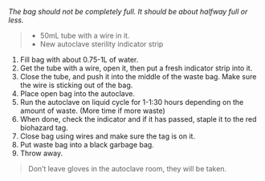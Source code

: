 

*The bag should not be completely full. It should be about halfway full or less.*

>- 50mL tube with a wire in it.
>- New autoclave sterility indicator strip

1. Fill bag with about 0.75-1L of water.
2. Get the tube with a wire, open it, then put a fresh indicator strip into it.
3. Close the tube, and push it into the middle of the waste bag. Make sure the wire is sticking out of the bag.
4. Place open bag into the autoclave.
5. Run the autoclave on liquid cycle for 1-1:30 hours depending on the amount of waste. (More time if more waste)
6. When done, check the indicator and if it has passed, staple it to the red biohazard tag.
7. Close bag using wires and make sure the tag is on it.
8. Put waste bag into a black garbage bag. 
9. Throw away.

>Don’t leave gloves in the autoclave room, they will be taken.